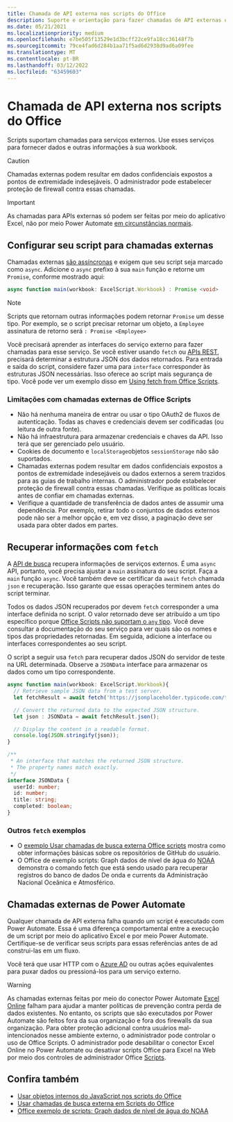 ```yaml
---
title: Chamada de API externa nos scripts do Office
description: Suporte e orientação para fazer chamadas de API externas em Office Script.
ms.date: 05/21/2021
ms.localizationpriority: medium
ms.openlocfilehash: e7be505f13529e1d3bcff22ce9fa18cc36148f7b
ms.sourcegitcommit: 79ce4fad6d284b1aa71f5ad6d2938d9ad6a09fee
ms.translationtype: MT
ms.contentlocale: pt-BR
ms.lasthandoff: 03/12/2022
ms.locfileid: "63459603"
---
```

# <a name="external-api-call-support-in-office-scripts"></a>Chamada de API externa nos scripts do Office

Scripts suportam chamadas para serviços externos. Use esses serviços para fornecer dados e outras informações à sua workbook.

> [!CAUTION]
> Chamadas externas podem resultar em dados confidenciais expostos a pontos de extremidade indesejáveis. O administrador pode estabelecer proteção de firewall contra essas chamadas.

> [!IMPORTANT]
> As chamadas para APIs externas só podem ser feitas por meio do aplicativo Excel, não por meio Power Automate [em circunstâncias normais](#external-calls-from-power-automate).

## <a name="configure-your-script-for-external-calls"></a>Configurar seu script para chamadas externas

Chamadas externas [são assíncronas](https://developer.mozilla.org/docs/Learn/JavaScript/Asynchronous/Async_await) e exigem que seu script seja marcado como `async`. Adicione o `async` prefixo à sua `main` função e retorne um `Promise`, conforme mostrado aqui:

```typescript
async function main(workbook: ExcelScript.Workbook) : Promise <void>
```

> [!NOTE]
> Scripts que retornam outras informações podem retornar `Promise` um desse tipo. Por exemplo, se o script precisar retornar um objeto, a `Employee` assinatura de retorno será `: Promise <Employee>`

Você precisará aprender as interfaces do serviço externo para fazer chamadas para esse serviço. Se você estiver usando `fetch` ou [APIs REST](https://wikipedia.org/wiki/Representational_state_transfer), precisará determinar a estrutura JSON dos dados retornados. Para entrada e saída do script, considere fazer uma para `interface` corresponder às estruturas JSON necessárias. Isso oferece ao script mais segurança de tipo. Você pode ver um exemplo disso em [Using fetch from Office Scripts](../resources/samples/external-fetch-calls.md).

### <a name="limitations-with-external-calls-from-office-scripts"></a>Limitações com chamadas externas de Office Scripts

* Não há nenhuma maneira de entrar ou usar o tipo OAuth2 de fluxos de autenticação. Todas as chaves e credenciais devem ser codificadas (ou leitura de outra fonte).
* Não há infraestrutura para armazenar credenciais e chaves da API. Isso terá que ser gerenciado pelo usuário.
* Cookies de documento e `localStorage`objetos `sessionStorage` não são suportados.
* Chamadas externas podem resultar em dados confidenciais expostos a pontos de extremidade indesejáveis ou dados externos a serem trazidos para as guias de trabalho internas. O administrador pode estabelecer proteção de firewall contra essas chamadas. Verifique as políticas locais antes de confiar em chamadas externas.
* Verifique a quantidade de transferência de dados antes de assumir uma dependência. Por exemplo, retirar todo o conjuntos de dados externos pode não ser a melhor opção e, em vez disso, a paginação deve ser usada para obter dados em partes.

## <a name="retrieve-information-with-fetch"></a>Recuperar informações com `fetch`

A [API de busca](https://developer.mozilla.org/docs/Web/API/Fetch_API) recupera informações de serviços externos. É uma `async` API, portanto, você precisa ajustar a `main` assinatura do seu script. Faça a `main` função `async`. Você também deve se certificar da `await` `fetch` chamada `json` e recuperação. Isso garante que essas operações terminem antes do script terminar.

Todos os dados JSON recuperados por devem `fetch` corresponder a uma interface definida no script. O valor retornado deve ser atribuído a um tipo específico porque [Office Scripts não suportam o `any` tipo](typescript-restrictions.md#no-any-type-in-office-scripts). Você deve consultar a documentação do seu serviço para ver quais são os nomes e tipos das propriedades retornadas. Em seguida, adicione a interface ou interfaces correspondentes ao seu script.

O script a seguir usa `fetch` para recuperar dados JSON do servidor de teste na URL determinada. Observe a `JSONData` interface para armazenar os dados como um tipo correspondente.

```TypeScript
async function main(workbook: ExcelScript.Workbook){
  // Retrieve sample JSON data from a test server.
  let fetchResult = await fetch('https://jsonplaceholder.typicode.com/todos/1');

  // Convert the returned data to the expected JSON structure.
  let json : JSONData = await fetchResult.json();

  // Display the content in a readable format.
  console.log(JSON.stringify(json));
}

/**
 * An interface that matches the returned JSON structure.
 * The property names match exactly.
 */
interface JSONData {
  userId: number;
  id: number;
  title: string;
  completed: boolean;
}
```

### <a name="other-fetch-samples"></a>Outros `fetch` exemplos

* O [exemplo Usar chamadas de busca externa Office scripts](../resources/samples/external-fetch-calls.md) mostra como obter informações básicas sobre os repositórios de GitHub do usuário.
* O Office de exemplo scripts: Graph dados de nível de água do [NOAA](../resources/scenarios/noaa-data-fetch.md) demonstra o comando fetch que está sendo usado para recuperar registros do banco de dados De onda e currents da Administração Nacional Oceânica e Atmosférico.

## <a name="external-calls-from-power-automate"></a>Chamadas externas de Power Automate

Qualquer chamada de API externa falha quando um script é executado com Power Automate. Essa é uma diferença comportamental entre a execução de um script por meio do aplicativo Excel e por meio Power Automate. Certifique-se de verificar seus scripts para essas referências antes de ad construi-las em um fluxo.

Você terá que usar HTTP com o [Azure AD](/connectors/webcontents/) ou outras ações equivalentes para puxar dados ou pressioná-los para um serviço externo.

> [!WARNING]
> As chamadas externas feitas por meio do conector Power Automate [Excel Online](/connectors/excelonlinebusiness) falham para ajudar a manter políticas de prevenção contra perda de dados existentes. No entanto, os scripts que são executados por Power Automate são feitos fora da sua organização e fora dos firewalls da sua organização. Para obter proteção adicional contra usuários mal-intencionados nesse ambiente externo, o administrador pode controlar o uso de Office Scripts. O administrador pode desabilitar o conector Excel Online no Power Automate ou desativar scripts Office para Excel na Web por meio dos controles de administrador Office [Scripts](/microsoft-365/admin/manage/manage-office-scripts-settings).

## <a name="see-also"></a>Confira também

* [Usar objetos internos do JavaScript nos scripts do Office](javascript-objects.md)
* [Usar chamadas de busca externa em Scripts do Office](../resources/samples/external-fetch-calls.md)
* [Office exemplo de scripts: Graph dados de nível de água do NOAA](../resources/scenarios/noaa-data-fetch.md)
